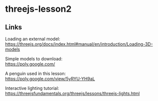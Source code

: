 # threejs-lesson2

## Links

Loading an external model:\
https://threejs.org/docs/index.html#manual/en/introduction/Loading-3D-models

Simple models to download:\
https://poly.google.com/

A penguin used in this lesson:\
https://poly.google.com/view/5yRYU-YH9aL

Interactive lighting tutorial:\
https://threejsfundamentals.org/threejs/lessons/threejs-lights.html
